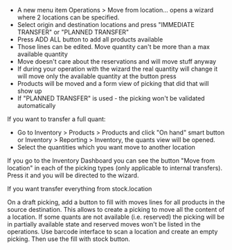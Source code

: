 - A new menu item Operations \> Move from location... opens a wizard
  where 2 locations can be specified.
- Select origin and destination locations and press "IMMEDIATE TRANSFER"
  or "PLANNED TRANSFER"
- Press ADD ALL button to add all products available
- Those lines can be edited. Move quantity can't be more than a max
  available quantity
- Move doesn't care about the reservations and will move stuff anyway
- If during your operation with the wizard the real quantity will change
  it will move only the available quantity at the button press
- Products will be moved and a form view of picking that did that will
  show up
- If "PLANNED TRANSFER" is used - the picking won't be validated
  automatically

If you want to transfer a full quant:

- Go to Inventory \> Products \> Products and click "On hand" smart
  button or Inventory \> Reporting \> Inventory, the quants view will be
  opened.
- Select the quantities which you want move to another location

If you go to the Inventory Dashboard you can see the button "Move from
location" in each of the picking types (only applicable to internal
transfers). Press it and you will be directed to the wizard.

If you want transfer everything from stock.location

On a draft picking, add a button to fill with moves lines for all
products in the source destination. This allows to create a picking to
move all the content of a location. If some quants are not available
(i.e. reserved) the picking will be in partially available state and
reserved moves won't be listed in the operations. Use barcode interface
to scan a location and create an empty picking. Then use the fill with
stock button.
